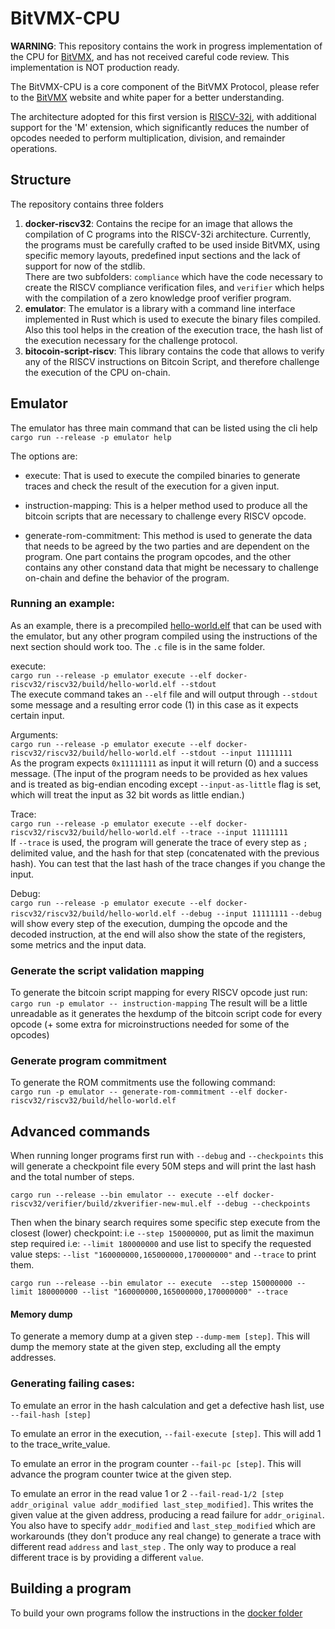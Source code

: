 # BitVMX-CPU

**WARNING**: This repository contains the work in progress implementation of the CPU for [BitVMX](https://bitvmx.org/), and has not received careful code review. This implementation is NOT production ready.

The BitVMX-CPU is a core component of the BitVMX Protocol, please refer to the [BitVMX](https://bitvmx.org/) website and white paper for a better understanding.

The architecture adopted for this first version is [RISCV-32i](https://riscv.org/), with additional support for the 'M' extension, which significantly reduces the number of opcodes needed to perform multiplication, division, and remainder operations.

## Structure

The repository contains three folders

1. **docker-riscv32**: Contains the recipe for an image that allows the compilation of C programs into the RISCV-32i architecture. Currently, the programs must be carefully crafted to be used inside BitVMX, using specific memory layouts, predefined input sections and the lack of support for now of the stdlib.  
   There are two subfolders: `compliance` which have the code necessary to create the RISCV compliance verification files, and `verifier` which helps with the compilation of a zero knowledge proof verifier program.
2. **emulator**: The emulator is a library with a command line interface implemented in Rust which is used to execute the binary files compiled. Also this tool helps in the creation of the execution trace, the hash list of the execution necessary for the challenge protocol.
3. **bitocoin-script-riscv**: This library contains the code that allows to verify any of the RISCV instructions on Bitcoin Script, and therefore challenge the execution of the CPU on-chain.

## Emulator

The emulator has three main command that can be listed using the cli help
`cargo run --release -p emulator help`

The options are:

- execute: That is used to execute the compiled binaries to generate traces and check the result of the execution for a given input.

- instruction-mapping: This is a helper method used to produce all the bitcoin scripts that are necessary to challenge every RISCV opcode.

- generate-rom-commitment: This method is used to generate the data that needs to be agreed by the two parties and are dependent on the program. One part contains the program opcodes, and the other contains any other constand data that might be necessary to challenge on-chain and define the behavior of the program.

### Running an example:

As an example, there is a precompiled [hello-world.elf](docker-riscv32/riscv32/build/hello-world.elf) that can be used with the emulator, but any other program compiled using the instructions of the next section should work too. The `.c` file is in the same folder.

execute:  
`cargo run --release -p emulator execute --elf docker-riscv32/riscv32/build/hello-world.elf --stdout`  
The execute command takes an `--elf` file and will output through `--stdout` some message and a resulting error code (1) in this case as it expects certain input.

Arguments:  
`cargo run --release -p emulator execute --elf docker-riscv32/riscv32/build/hello-world.elf --stdout --input 11111111`  
As the program expects `0x11111111` as input it will return (0) and a success message.
(The input of the program needs to be provided as hex values and is treated as big-endian encoding except `--input-as-little` flag is set, which will treat the input as 32 bit words as little endian.)

Trace:  
`cargo run --release -p emulator execute --elf docker-riscv32/riscv32/build/hello-world.elf --trace --input 11111111`  
If `--trace` is used, the program will generate the trace of every step as `;` delimited value, and the hash for that step (concatenated with the previous hash). You can test that the last hash of the trace changes if you change the input.

Debug:  
`cargo run --release -p emulator execute --elf docker-riscv32/riscv32/build/hello-world.elf --debug --input 11111111`
`--debug` will show every step of the execution, dumping the opcode and the decoded instruction, at the end will also show the state of the registers, some metrics and the input data.

### Generate the script validation mapping

To generate the bitcoin script mapping for every RISCV opcode just run:  
`cargo run -p emulator -- instruction-mapping`
The result will be a little unreadable as it generates the hexdump of the bitcoin script code for every opcode (+ some extra for microinstructions needed for some of the opcodes)

### Generate program commitment

To generate the ROM commitments use the following command:  
`cargo run -p emulator -- generate-rom-commitment --elf docker-riscv32/riscv32/build/hello-world.elf`

## Advanced commands

When running longer programs first run with `--debug` and `--checkpoints` this will generate a checkpoint file every 50M steps and will print the last hash and the total number of steps.

`cargo run --release --bin emulator -- execute --elf docker-riscv32/verifier/build/zkverifier-new-mul.elf --debug --checkpoints`

Then when the binary search requires some specific step execute from the closest (lower) checkpoint: i.e `--step 150000000`, put as limit the maximun step required i.e: `--limit 180000000` and use list to specify the requested value steps: `--list "160000000,165000000,170000000"` and `--trace` to print them.

`cargo run --release --bin emulator -- execute  --step 150000000 --limit 180000000 --list "160000000,165000000,170000000" --trace`

#### Memory dump

To generate a memory dump at a given step `--dump-mem [step]`. This will dump the memory state at the given step, excluding all the empty addresses.

### Generating failing cases:

To emulate an error in the hash calculation and get a defective hash list, use `--fail-hash [step]`

To emulate an error in the execution, `--fail-execute [step]`. This will add 1 to the trace_write_value.

To emulate an error in the program counter `--fail-pc [step]`. This will advance the program counter twice at the given step.

To emulate an error in the read value 1 or 2 `--fail-read-1/2 [step addr_original value addr_modified last_step_modified]`. This writes the given value at the given address, producing a read failure for `addr_original`. You also have to specify `addr_modified` and `last_step_modified` which are workarounds (they don't produce any real change) to generate a trace with different read `address` and `last_step` . The only way to produce a real different trace is by providing a different `value`.

## Building a program

To build your own programs follow the instructions in the [docker folder](https://github.com/FairgateLabs/bitvmx-docker-riscv32/blob/main/README.md)
